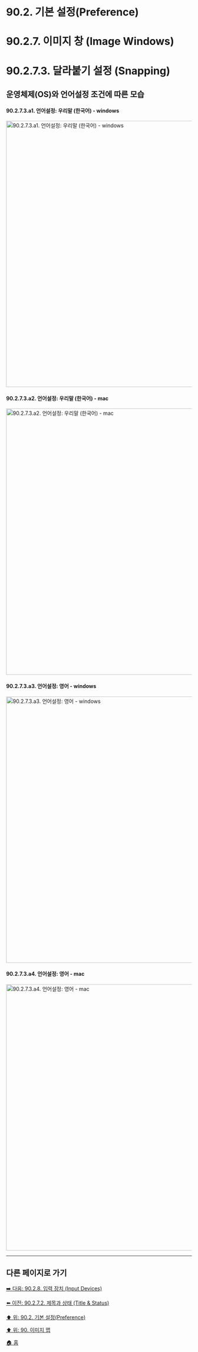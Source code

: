 # 90.2. 기본 설정(Preference)
# 90.2.7. 이미지 창 (Image Windows)
# 90.2.7.3. 달라붙기 설정 (Snapping)
## 운영체제(OS)와 언어설정 조건에 따른 모습
#### 90.2.7.3.a1. 언어설정: 우리말 (한국어) - windows

<img width="720" alt="90.2.7.3.a1. 언어설정: 우리말 (한국어) - windows" src="https://github.com/wonder13662/gimp/assets/15767104/243f9f64-c81a-4452-88d8-c3cb1d09365a">

#### 90.2.7.3.a2. 언어설정: 우리말 (한국어) - mac

<img width="720" alt="90.2.7.3.a2. 언어설정: 우리말 (한국어) - mac" src="https://github.com/wonder13662/gimp/assets/15767104/065912ad-5f92-4e86-93f0-1bd7e62be7f3">

#### 90.2.7.3.a3. 언어설정: 영어 - windows

<img width="720" alt="90.2.7.3.a3. 언어설정: 영어 - windows" src="https://github.com/wonder13662/gimp/assets/15767104/426217da-f8bd-4cbf-9f51-6983bfcf3a12">

#### 90.2.7.3.a4. 언어설정: 영어 - mac

<img width="720" alt="90.2.7.3.a4. 언어설정: 영어 - mac" src="https://github.com/wonder13662/gimp/assets/15767104/76833b7c-e75f-4d31-986c-cd2bf7ef1c65">

***

## 다른 페이지로 가기

[➡️ 다음: 90.2.8. 입력 장치 (Input Devices)](./90-02-08-input-device.md)

[⬅️ 이전: 90.2.7.2. 제목과 상태 (Title & Status)](./90-02-07-image-windowx-02-title-n-status.md)

[⬆️ 위: 90.2. 기본 설정(Preference)](./90-02-00-preference.md)

[⬆️ 위: 90. 이미지 맵](./90-00-image-map.md)

[🏠 홈](./00-home.md)
